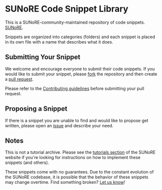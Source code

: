 SUNoRE Code Snippet Library
========================

This is a SUNoRE-community-maintained repository of code snippets. [SUNoRE](http://sunore.co.za).

Snippets are organized into categories (folders) and each snippet is placed in its own file with a name that describes what it does.

## Submitting Your Snippet

We welcome and encourage everyone to submit their code snippets. If you would like to submit your snippet, please [fork](https://github.com/johanjvrens/lib/fork) the repository and then create a [pull request](https://github.com/johanjvrens/lib/compare/).

Please refer to the [Contributing guidelines](https://github.com/johanjvrens/lib/blob/master/CONTRIBUTING.md) before submitting your pull request.

## Proposing a Snippet

If there is a snippet you are unable to find and would like to propose get written, please open an [issue](https://github.com/johanjvrens/lib/issues) and describe your need.

## Notes

This is not a tutorial archive. Please see the [tutorials section](http://sunore.co.za/blog) of the SUNoRE website if you're looking for instructions on how to implement these snippets (and others).

These snippets come with no guarantees. Due to the constant evolution of the SUNoRE codebase, it is possible that the behavior of these snippets may change overtime. Find something broken? [Let us know](https://github.com/johanjvrens/lib/issues)!
